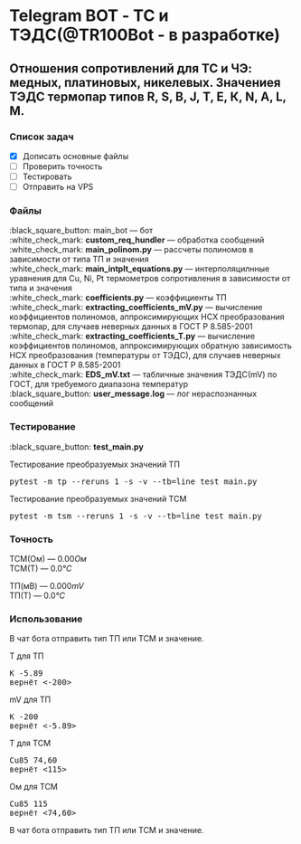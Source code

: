 <h1>Telegram BOT - ТС и ТЭДС(@TR100Bot - в разработке)</h1>
<h2>Отношения сопротивлений для ТС и ЧЭ: медных, платиновых, никелевых. Значениея ТЭДС термопар типов R, S, В, J, Т, Е, К, N, A, L, М.</h2>

<h3>Список задач</h3>

- [X] Дописать основные файлы
- [ ] Проверить точность
- [ ] Тестировать
- [ ] Отправить на VPS

<h3>Файлы</h3>

<p>
:black_square_button: main_bot — бот<br>
:white_check_mark: <b>custom_req_hundler</b> — обработка сообщений<br>
:white_check_mark: <b>main_polinom.py</b> — рассчеты полиномов в зависимости от типа ТП и значения<br>
:white_check_mark: <b>main_intplt_equations.py</b> — интерполяцилнные уравнения для Cu, Ni, Pt термометров сопротивления в зависимости от типа и значения<br>
:white_check_mark: <b>coefficients.py</b> — коэффициенты ТП<br>
:white_check_mark: <b>extracting_coefficients_mV.py</b> — вычисление коэффициентов полиномов, аппроксимирующих НСХ преобразования термопар, для случаев неверных данных в ГОСТ Р 8.585-2001<br>
:white_check_mark: <b>extracting_coefficients_T.py</b> — вычисление коэффициентов полиномов, аппроксимирующих обратную зависимость НСХ преобразования (температуры от ТЭДС), для случаев неверных данных в ГОСТ Р 8.585-2001<br>
:white_check_mark: <b>EDS_mV.txt</b> — табличные значения ТЭДС(mV) по ГОСТ, для требуемого диапазона температур<br>
:black_square_button: <b>user_message.log</b> — лог нераспознанных сообщений
</p>

<h3>Тестирование</h3>

<p>
:black_square_button: <b>test_main.py</b> <br>
</p>
Тестирование преобразуемых значений ТП
<pre>pytest -m tp --reruns 1 -s -v --tb=line test_main.py</pre>
Тестирование преобразуемых значений ТСМ
<pre>pytest -m tsm --reruns 1 -s -v --tb=line test_main.py</pre>

<h3>Точность</h3>
<p>
ТСМ(Ом) — 0.00<i>Ом</i><br>
ТСМ(Т) — 0.0<i>°C</i>
</p>
<p>
ТП(мВ) — 0.000<i>mV</i><br>
ТП(Т) — 0.0<i>°C</i>
</p>

<h3>Использование</h3>
<p>
В чат бота отправить тип ТП или ТСМ и значение.
</p>
Т для ТП
<pre>K -5.89
вернёт <-200></pre>
mV для ТП
<pre>K -200
вернёт <-5.89></pre>
Т для ТСМ
<pre>Cu85 74,60
вернёт <115></pre>
Ом для ТСМ
<pre>Cu85 115
вернёт <74,60></pre>
<p>
В чат бота отправить тип ТП или ТСМ и значение.
</p>
